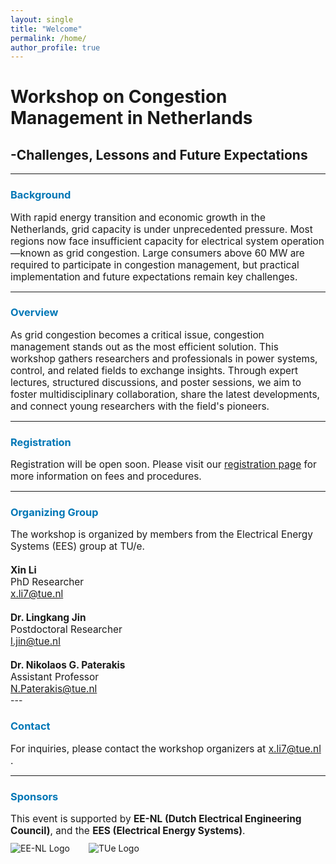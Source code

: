 ```yaml
---
layout: single
title: "Welcome"
permalink: /home/
author_profile: true
---
```


# Workshop on Congestion Management in Netherlands  
## -Challenges, Lessons and Future Expectations

---

### <span style="color:#0077b6;">Background</span>

<div style="font-size:1.1em;">
With rapid energy transition and economic growth in the Netherlands, grid capacity is under unprecedented pressure. Most regions now face insufficient capacity for electrical system operation—known as grid congestion. Large consumers above 60 MW are required to participate in congestion management, but practical implementation and future expectations remain key challenges.
</div>

---

### <span style="color:#0077b6;">Overview</span>

<div style="font-size:1.1em;">
As grid congestion becomes a critical issue, congestion management stands out as the most efficient solution. This workshop gathers researchers and professionals in power systems, control, and related fields to exchange insights. Through expert lectures, structured discussions, and poster sessions, we aim to foster multidisciplinary collaboration, share the latest developments, and connect young researchers with the field's pioneers.
</div>

---



### <span style="color:#0077b6;">Registration</span>

<div style="font-size:1.1em;">
Registration will be open soon. Please visit our <a href="/registration">registration page</a> for more information on fees and procedures. 
</div>

---
### <span style="color:#0077b6;">Organizing Group</span>

<div style="font-size:1.1em;">
The workshop is organized by members from the Electrical Energy Systems (EES) group at TU/e.<br><br>
<b>Xin Li</b><br>
PhD Researcher<br>
<a href="mailto:x.li7@tue.nl">x.li7@tue.nl</a><br><br>
<b>Dr. Lingkang Jin</b><br>
Postdoctoral Researcher<br>
<a href="mailto:l.jin@tue.nl">l.jin@tue.nl</a><br><br>
<b>Dr. Nikolaos G. Paterakis</b><br>
Assistant Professor<br>
<a href="mailto:N.Paterakis@tue.nl">N.Paterakis@tue.nl</a>
</div>
---

### <span style="color:#0077b6;">Contact</span>

<div style="font-size:1.1em;">
For inquiries, please contact the workshop organizers at <a href="mailto:x.li7@tue.nl">x.li7@tue.nl</a> .
</div>

---

### <span style="color:#0077b6;">Sponsors</span>

<div style="font-size:1.1em;">
This event is supported by <b>EE-NL (Dutch Electrical Engineering Council)</b>, and the <b>EES (Electrical Energy Systems)</b>.
</div>

<div style="display: flex; gap: 30px; align-items: center; margin-top: 10px;">
  <img src="/congestion-management-nl/assets/images/ee-nl-logo.png" alt="EE-NL Logo" style="max-height:86px; height:auto;">
  <img src="/congestion-management-nl/assets/images/tue-logo.png" alt="TUe Logo" style="max-height:76px; height:auto;">
</div>

